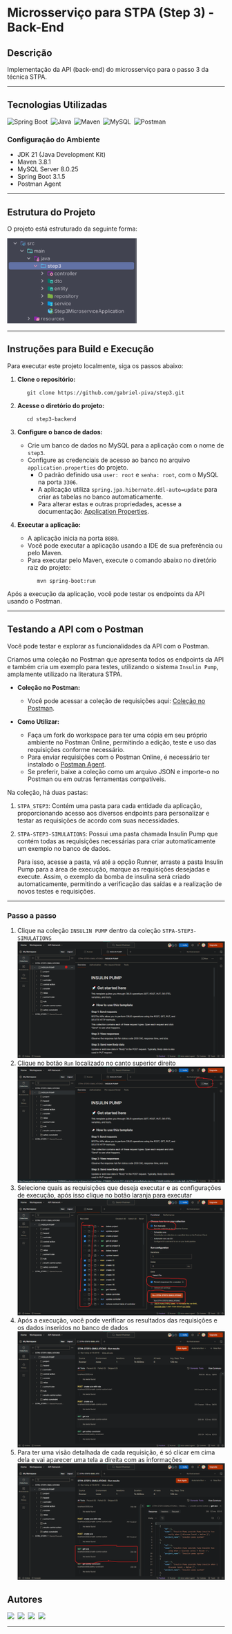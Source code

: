 # Microsserviço para STPA (Step 3) - Back-End

## Descrição

Implementação da API (back-end) do microsserviço para o passo 3 da técnica STPA.

---

## Tecnologias Utilizadas

<div style="display: flex; gap: 7px; flex-wrap: wrap;">
    <img src="https://img.shields.io/badge/Spring Boot-6DB33F?style=for-the-badge&logo=spring&logoColor=6DB33F&labelColor=070707" alt="Spring Boot">
    <img src="https://img.shields.io/badge/Java-E84135?style=for-the-badge&logo=openjdk&logoColor=E84135&labelColor=070707" alt="Java">
    <img src="https://img.shields.io/badge/Maven-c71a36?style=for-the-badge&logo=apache-maven&logoColor=913C76&labelColor=070707" alt="Maven">
    <img src="https://img.shields.io/badge/MySQL-316192?style=for-the-badge&logo=mysql&logoColor=316192&labelColor=070707" alt="MySQL">
    <img src="https://img.shields.io/badge/Postman-FF6C37?style=for-the-badge&logo=postman&logoColor=FF6C37&labelColor=070707" alt="Postman">
</div>

### Configuração do Ambiente

- JDK 21 (Java Development Kit)
- Maven 3.8.1
- MySQL Server 8.0.25
- Spring Boot 3.1.5
- Postman Agent

---

## Estrutura do Projeto
O projeto está estruturado da seguinte forma:

<img src="img/estrutura-projeto.svg" alt="Estrutura do Projeto" style="width: 300px;">

---

## Instruções para Build e Execução

Para executar este projeto localmente, siga os passos abaixo:

1. **Clone o repositório:**

    ```shell
       git clone https://github.com/gabriel-piva/step3.git
    ```

2. **Acesse o diretório do projeto:**

    ```shell
       cd step3-backend 
    ```

3. **Configure o banco de dados:**
    - Crie um banco de dados no MySQL para a aplicação com o nome de `step3`.
    - Configure as credenciais de acesso ao banco no arquivo `application.properties` do projeto.
      - O padrão definido usa `user: root` e `senha: root`, com o MySQL na porta `3306`.
      - A aplicação utiliza `spring.jpa.hibernate.ddl-auto=update` para criar as tabelas no banco automaticamente.
      - Para alterar estas e outras propriedades, acesse a documentação: [Application Properties](https://docs.spring.io/spring-boot/docs/current/reference/html/application-properties.html).


4. **Executar a aplicação:**
   - A aplicação inicia na porta `8080`.
   - Você pode executar a aplicação usando a IDE de sua preferência ou pelo Maven. 
   - Para executar pelo Maven, execute o comando abaixo no diretório raiz do projeto:
     ```shell
        mvn spring-boot:run
     ```

Após a execução da aplicação, você pode testar os endpoints da API usando o Postman.

---

## Testando a API com o Postman


Você pode testar e explorar as funcionalidades da API com o Postman.

Criamos uma coleção no Postman que apresenta todos os endpoints da API e também cria um exemplo para testes, utilizando o sistema `Insulin Pump`, amplamente utilizado na literatura STPA.


- **Coleção no Postman:**
    - Você pode acessar a coleção de requisições aqui: [Coleção no Postman](https://elements.getpostman.com/redirect?entityId=31588409-5e2d284a-d1ba-4331-9e16-01850fe86053&entityType=collection).


- **Como Utilizar:**
    - Faça um fork do workspace para ter uma cópia em seu próprio ambiente no Postman Online, permitindo a edição, teste e uso das requisições conforme necessário.
    - Para enviar requisições com o Postman Online, é necessário ter instalado o [Postman Agent](https://www.postman.com/downloads/postman-agent/).
    - Se preferir, baixe a coleção como um arquivo JSON e importe-o no Postman ou em outras ferramentas compatíveis.

Na coleção, há duas pastas:

1. `STPA_STEP3`: Contém uma pasta para cada entidade da aplicação, proporcionando acesso aos diversos endpoints para personalizar e testar as requisições de acordo com suas necessidades.


2. `STPA-STEP3-SIMULATIONS`: Possui uma pasta chamada Insulin Pump que contém todas as requisições necessárias para criar automaticamente um exemplo no banco de dados. 

    Para isso, acesse a pasta, vá até a opção Runner, arraste a pasta Insulin Pump para a área de execução, marque as requisições desejadas e execute. Assim, o exemplo da bomba de insulina será criado automaticamente, permitindo a verificação das saídas e a realização de novos testes e requisições.
---
### Passo a passo

1. Clique na coleção `INSULIN PUMP` dentro da coleção `STPA-STEP3-SIMULATIONS`
    ![1](img/step-by-step-1.png)
2. Clique no botão `Run` localizado no canto superior direito
    ![2](img/step-by-step-2.png)
3. Selecione quais as requisições que deseja executar e as configurações de execução, após isso clique no botão laranja para executar
    ![3](img/step-by-step-3.png)
4. Após a execução, você pode verificar os resultados das requisições e os dados inseridos no banco de dados
    ![4](img/step-by-step-4.png)
5. Para ter uma visão detalhada de cada requisição, é só clicar em cima dela e vai aparecer uma tela a direita com as informações
    ![5](img/step-by-step-5.png)

## Autores
<div style="display: flex; gap: 8px;">
    <a href="https://github.com/gabriel-francelino" target="_blank"><img src="https://img.shields.io/static/v1?label=Github&message=Gabriel Francelino&color=f8efd4&style=for-the-badge&logo=GitHub"></a>
    <a href="https://github.com/gabriel-piva" target="_blank"><img src="https://img.shields.io/static/v1?label=Github&message=Gabriel Piva&color=f8efd4&style=for-the-badge&logo=GitHub"></a>
    <a href="https://github.com/pagliares" target="_blank"><img src="https://img.shields.io/static/v1?label=Github&message=Rodrigo Pagliares&color=f8efd4&style=for-the-badge&logo=GitHub"></a>
    <a href="https://github.com/gabriel-nadalin" target="_blank"><img src="https://img.shields.io/static/v1?label=Github&message=Gabriel Nadalin&color=f8efd4&style=for-the-badge&logo=GitHub"></a>
</div>

---